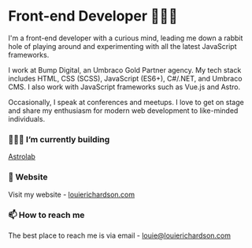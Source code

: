# Front-end Developer 🙋🏼‍♂️
I'm a front-end developer with a curious mind, leading me down a rabbit hole of playing around and experimenting with all the latest JavaScript frameworks.

I work at Bump Digital, an Umbraco Gold Partner agency. My tech stack includes HTML, CSS (SCSS), JavaScript (ES6+), C#/.NET, and Umbraco CMS. I also work with JavaScript frameworks such as Vue.js and Astro.

Occasionally, I speak at conferences and meetups. I love to get on stage and share my enthusiasm for modern web development to like-minded individuals.

### 👷🏻‍♂️ I’m currently building
[Astrolab](https://github.com/LouieRichardson99/astrolab)

### 🚀 Website
Visit my website - [louierichardson.com](https://louierichardson.com)

### 📫 How to reach me
The best place to reach me is via email - [louie@louierichardson.com](mailto:louierichardson.com)
